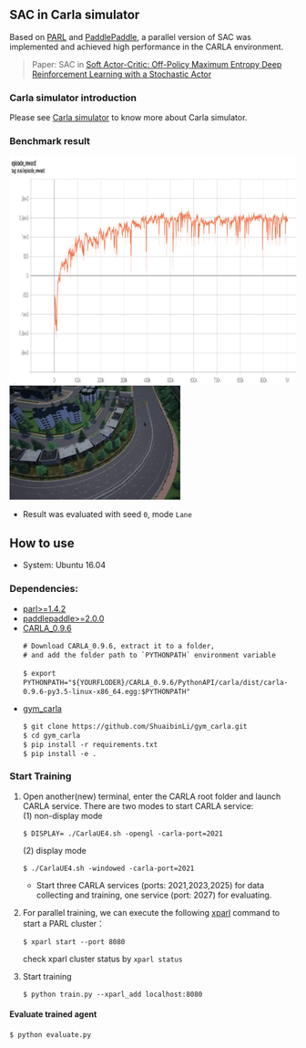 ## SAC in Carla simulator
Based on [PARL](https://github.com/PaddlePaddle/PARL) and [PaddlePaddle](https://github.com/PaddlePaddle/Paddle), 
a parallel version of SAC was implemented and achieved high performance in the CARLA environment.
> Paper: SAC in [Soft Actor-Critic: Off-Policy Maximum Entropy Deep Reinforcement Learning with a Stochastic Actor](https://arxiv.org/abs/1801.01290)

### Carla simulator introduction
Please see [Carla simulator](https://github.com/carla-simulator/carla/releases/tag/0.9.6) to know more about Carla simulator.

### Benchmark result
<img src=".benchmark/carla_sac.png" width = "1100" height ="400" alt="carla_sac"/>
<img src=".benchmark/Lane_bend.gif" width = "300" height ="200" alt="result"/>

+ Result was evaluated with seed `0`, mode `Lane`

## How to use
+ System: Ubuntu 16.04
### Dependencies:
+ [parl>=1.4.2](https://github.com/PaddlePaddle/PARL)
+ [paddlepaddle>=2.0.0](https://github.com/PaddlePaddle/Paddle)
+ [CARLA_0.9.6](https://github.com/carla-simulator/carla/releases/tag/0.9.6)
  ```CARLA
  # Download CARLA_0.9.6, extract it to a folder, 
  # and add the folder path to `PYTHONPATH` environment variable
  
  $ export PYTHONPATH="${YOURFLODER}/CARLA_0.9.6/PythonAPI/carla/dist/carla-0.9.6-py3.5-linux-x86_64.egg:$PYTHONPATH"
  ```
+ [gym_carla](https://github.com/ShuaibinLi/gym_carla.git)
  ```gym_carla
  $ git clone https://github.com/ShuaibinLi/gym_carla.git
  $ cd gym_carla
  $ pip install -r requirements.txt
  $ pip install -e .
  ```

### Start Training
1. Open another(new) terminal, enter the CARLA root folder and launch CARLA service. 
   There are two modes to start CARLA service: <br>
   (1) non-display mode
    ```start env
    $ DISPLAY= ./CarlaUE4.sh -opengl -carla-port=2021
    ```
   (2) display mode
   ```start_env
   $ ./CarlaUE4.sh -windowed -carla-port=2021
   ```
   + Start three CARLA services (ports: 2021,2023,2025) for data collecting and training, 
     one service (port: 2027) for evaluating.
   
2. For parallel training, we can execute the following [xparl](https://parl.readthedocs.io/en/stable/parallel_training/setup.html) command to start a PARL cluster：
   ```Parallelization
   $ xparl start --port 8080
   ```
   check xparl cluster status by `xparl status`

3. Start training
   ```train
   $ python train.py --xparl_add localhost:8080
   ```
#### Evaluate trained agent
```
$ python evaluate.py
